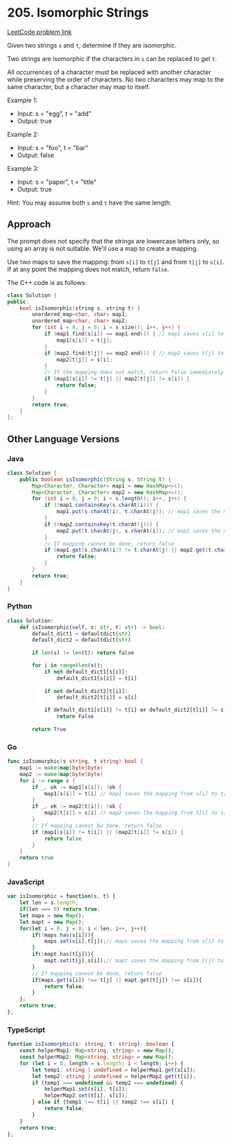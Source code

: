 # 205. Isomorphic Strings

[LeetCode problem link](https://leetcode.com/problems/isomorphic-strings/)

Given two strings `s` and `t`, determine if they are isomorphic.

Two strings are isomorphic if the characters in `s` can be replaced to get `t`.

All occurrences of a character must be replaced with another character while preserving the order of characters. No two characters may map to the same character, but a character may map to itself.

Example 1:
* Input: s = "egg", t = "add"
* Output: true

Example 2:
* Input: s = "foo", t = "bar"
* Output: false

Example 3:
* Input: s = "paper", t = "title"
* Output: true

Hint: You may assume both `s` and `t` have the same length.

## Approach

The prompt does not specify that the strings are lowercase letters only, so using an array is not suitable. We'll use a map to create a mapping.

Use two maps to save the mapping: from `s[i]` to `t[j]` and from `t[j]` to `s[i]`. If at any point the mapping does not match, return `false`.

The C++ code is as follows:

```cpp
class Solution {
public:
    bool isIsomorphic(string s, string t) {
        unordered_map<char, char> map1;
        unordered_map<char, char> map2;
        for (int i = 0, j = 0; i < s.size(); i++, j++) {
            if (map1.find(s[i]) == map1.end()) { // map1 saves s[i] to t[j] mapping
                map1[s[i]] = t[j];
            }
            if (map2.find(t[j]) == map2.end()) { // map2 saves t[j] to s[i] mapping
                map2[t[j]] = s[i];
            }
            // If the mapping does not match, return false immediately
            if (map1[s[i]] != t[j] || map2[t[j]] != s[i]) {
                return false;
            }
        }
        return true;
    }
};
```

## Other Language Versions

### Java

```java
class Solution {
    public boolean isIsomorphic(String s, String t) {
        Map<Character, Character> map1 = new HashMap<>();
        Map<Character, Character> map2 = new HashMap<>();
        for (int i = 0, j = 0; i < s.length(); i++, j++) {
            if (!map1.containsKey(s.charAt(i))) {
                map1.put(s.charAt(i), t.charAt(j)); // map1 saves the mapping from s[i] to t[j]
            }
            if (!map2.containsKey(t.charAt(j))) {
                map2.put(t.charAt(j), s.charAt(i)); // map2 saves the mapping from t[j] to s[i]
            }
            // If mapping cannot be done, return false
            if (map1.get(s.charAt(i)) != t.charAt(j) || map2.get(t.charAt(j)) != s.charAt(i)) {
                return false;
            }
        }
        return true;
    }
}
```

### Python

```python
class Solution:
    def isIsomorphic(self, s: str, t: str) -> bool:
        default_dict1 = defaultdict(str)
        default_dict2 = defaultdict(str)
    
        if len(s) != len(t): return false

        for i in range(len(s)):
            if not default_dict1[s[i]]:
                default_dict1[s[i]] = t[i]
            
            if not default_dict2[t[i]]:
                default_dict2[t[i]] = s[i]

            if default_dict1[s[i]] != t[i] or default_dict2[t[i]] != s[i]:
                return False
            
        return True
```

### Go

```go
func isIsomorphic(s string, t string) bool {
	map1 := make(map[byte]byte)
	map2 := make(map[byte]byte)
	for i := range s {
		if _, ok := map1[s[i]]; !ok {
			map1[s[i]] = t[i] // map1 saves the mapping from s[i] to t[j]
		}
		if _, ok := map2[t[i]]; !ok {
			map2[t[i]] = s[i] // map2 saves the mapping from t[i] to s[j]
		}
		// If mapping cannot be done, return false
		if (map1[s[i]] != t[i]) || (map2[t[i]] != s[i]) {
			return false
		}
	}
	return true
}
```

### JavaScript

```js
var isIsomorphic = function(s, t) {
    let len = s.length;
    if(len === 0) return true;
    let maps = new Map();
    let mapt = new Map();
    for(let i = 0, j = 0; i < len; i++, j++){
        if(!maps.has(s[i])){
            maps.set(s[i],t[j]);// maps saves the mapping from s[i] to t[j]
        } 
        if(!mapt.has(t[j])){
            mapt.set(t[j],s[i]);// mapt saves the mapping from t[j] to s[i]
        }
        // If mapping cannot be done, return false
        if(maps.get(s[i]) !== t[j] || mapt.get(t[j]) !== s[i]){
            return false;
        }
    };
    return true;
};
```

### TypeScript

```typescript
function isIsomorphic(s: string, t: string): boolean {
    const helperMap1: Map<string, string> = new Map();
    const helperMap2: Map<string, string> = new Map();
    for (let i = 0, length = s.length; i < length; i++) {
        let temp1: string | undefined = helperMap1.get(s[i]);
        let temp2: string | undefined = helperMap2.get(t[i]);
        if (temp1 === undefined && temp2 === undefined) {
            helperMap1.set(s[i], t[i]);
            helperMap2.set(t[i], s[i]);
        } else if (temp1 !== t[i] || temp2 !== s[i]) {
            return false;
        }
    }
    return true;
};
```